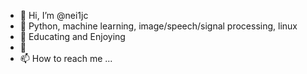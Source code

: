 - 👋 Hi, I’m @nei1jc
- 👀 Python, machine learning, image/speech/signal processing, linux
- 🌱 Educating and Enjoying
- 💞️ 
- 📫 How to reach me ...

<!---
nei1jc/nei1jc is a ✨ special ✨ repository because its `README.md` (this file) appears on your GitHub profile.
You can click the Preview link to take a look at your changes.
--->
